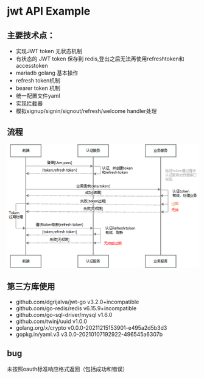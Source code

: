# jwt API Example

## 主要技术点：
+ 实现JWT token 无状态机制
+ 有状态的 JWT token 保存到 redis,登出之后无法再使用refreshtoken和accesstoken
+ mariadb golang 基本操作
+ refresh token机制
+ bearer token 机制
+ 统一配置文件yaml
+ 实现拦截器
+ 模拟signup/signin/signout/refresh/welcome handler处理
## 流程
![avatar](https://github.com/lijianghua/jwtToken/blob/master/tokenFlow.png)
## 第三方库使用
+ github.com/dgrijalva/jwt-go v3.2.0+incompatible
+ github.com/go-redis/redis v6.15.9+incompatible
+ github.com/go-sql-driver/mysql v1.6.0
+ github.com/twinj/uuid v1.0.0
+ golang.org/x/crypto v0.0.0-20211215153901-e495a2d5b3d3
+ gopkg.in/yaml.v3 v3.0.0-20210107192922-496545a6307b
## bug
未按照oauth标准响应格式返回（包括成功和错误）
